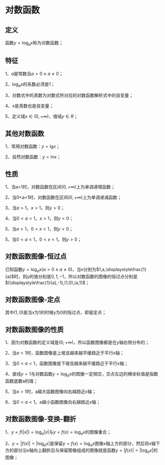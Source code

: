# 对数函数

## 定义
函数$y=\log_{a}{x}$称为对数函数；

## 特征
1、$a$是常数且$a>0\land a\ne0$；

2、$\log_{a}{x}$的系数必须是1；

3、对数式中的真数为对数式所对应的对数函数解析式中的自变量；

4、$x$是真数也是自变量；

5、定义域$x\in(0,+\infty)$，值域$y\in R$；

## 其他对数函数
1、常用对数函数：$y=\lg_{}{x}$；

2、自然对数函数：$y=\ln_{}{x}$；

## 性质
1、当a>1时，对数函数在区间$(0,+\infty)$上为单调递增函数；

2、当0<a<1时，对数函数在区间$(0,+\infty)$上为单调递减函数；

3、当$a>1，x>1$，则$y>0$；

4、当$0<a<1，x>1$，则$y<0$；

5、当$a>1，0<x<1$，则$y<0$；

5、当$0<a<1，0<x<1$，则$y>0$；

## 对数函数图像-恒过点
已知函数$y=\log_{a}{x}(a>0\land a\ne0)$，当x分别为$1,a,\displaystyle\frac{1}{a}$时，则y的值分别是$0,1,-1$，所以对数函数的图像的恒过点分别是$(\displaystyle\frac{1}{a},-1),(1,0),(a,1)$；

## 对数函数图像-定点
其中$(1,0)$是当x为1的时候y为0的恒过点，即是定点；

## 对数函数图像的性质
1、因为对数函数的定义域是$(0,+\infty)$，所以函数图像都是在y轴右侧分布的；

2、当$a>1$时，函数图像是上坡且越来越平缓趋近于平行x轴；

3、当$0<a<1$，函数图像是下坡且越来越平缓趋近于平行x轴；

4、直线$y=1$与对数函数$y=\log_{a}{x}$的图像一定相交，交点左边的横坐标值是指数函数底数a的值；

5、当$a>1$时，a越大函数图像向右越趋近x轴；

6、当$0<a<1$，a越小函数图像向右越趋近x轴；

## 对数函数图像-变换-翻折
1、$y=f(|x|)=\log_{a}{|x|}$与$y=f(x)=\log_{a}{x}$的图像重合；

2、$y=|f(x)|=|\log_{a}{x}|$是保留$y=f(x)=\log_{a}{x}$图像x轴上方的部分，然后将x轴下方的部分沿x轴向上翻折后与保留图像组成的图像就是函数$y=|f(x)|=|\log_{a}{x}|$的图像；
